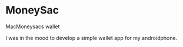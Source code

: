 MoneySac
========

MacMoneysacs wallet

I was in the mood to develop a simple wallet app for my androidphone. 
